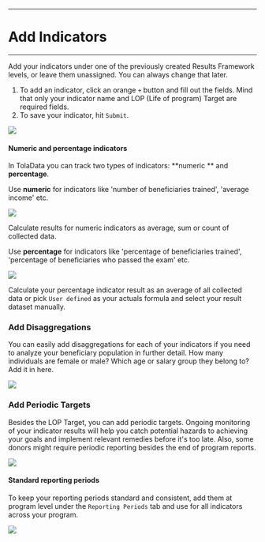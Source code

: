 ****
# Add Indicators
---

Add your indicators under one of the previously created Results Framework levels, or leave them unassigned. You can always change that later.

1. To add an indicator, click an orange `+` button and fill out the fields. Mind that only your indicator name and LOP (Life of program) Target are required fields.
2. To save your indicator, hit `Submit`.

![](/assets_en/add_indicator.gif)

#### Numeric and percentage indicators

In TolaData you can track two types of indicators: **numeric ** and **percentage**. 

Use **numeric** for indicators like 'number of beneficiaries trained', 'average income' etc.

![](/assets_en/numeric.PNG)

Calculate results for numeric indicators as average, sum or count of collected data.

Use **percentage** for indicators like 'percentage of beneficiaries trained', 'percentage of beneficiaries who passed the exam' etc.

![](/assets_en/percentage.PNG)

Calculate your percentage indicator result as an average of all collected data or pick `User defined` as your actuals formula and select your result dataset manually.

### Add Disaggregations
You can easily add disaggregations for each of your indicators if you need to analyze your beneficiary population in further detail. How many individuals are female or male? Which age or salary group they belong to? Add it in here.

![](/assets_en/disaggregations.PNG)

### Add Periodic Targets
Besides the LOP Target, you can add periodic targets. Ongoing monitoring of your indicator results will help you catch potential hazards to achieving your goals and implement relevant remedies before it's too late. Also, some donors might require periodic reporting besides the end of program reports.

![](/assets_en/periodic_targets.PNG) 

#### Standard reporting periods

To keep your reporting periods standard and consistent, add them at program level under the `Reporting Periods` tab and use for all indicators across your program. 

![](/assets_en/reporting_periods.PNG)




